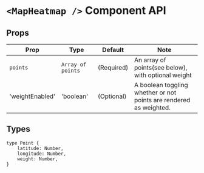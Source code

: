 # `<MapHeatmap />` Component API

## Props

| Prop | Type | Default | Note |
|---|---|---|---|
| `points` | `Array of points` | (Required) | An array of points(see below), with optional weight
| 'weightEnabled' | 'boolean' | (Optional) | A boolean toggling whether or not points are rendered as weighted.

## Types

```
type Point {
	latitude: Number,
	longitude: Number,
	weight: Number,
}
```